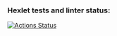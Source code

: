 ### Hexlet tests and linter status:
[![Actions Status](https://github.com/RudchukEvg/frontend-project-44/workflows/hexlet-check/badge.svg)](https://github.com/RudchukEvg/frontend-project-44/actions)